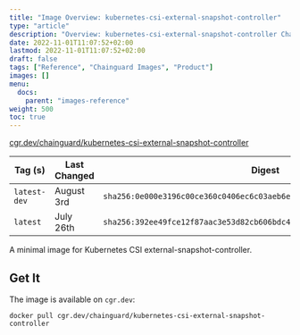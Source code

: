 ```yaml
---
title: "Image Overview: kubernetes-csi-external-snapshot-controller"
type: "article"
description: "Overview: kubernetes-csi-external-snapshot-controller Chainguard Image"
date: 2022-11-01T11:07:52+02:00
lastmod: 2022-11-01T11:07:52+02:00
draft: false
tags: ["Reference", "Chainguard Images", "Product"]
images: []
menu:
  docs:
    parent: "images-reference"
weight: 500
toc: true
---
```


[cgr.dev/chainguard/kubernetes-csi-external-snapshot-controller](https://github.com/chainguard-images/images/tree/main/images/kubernetes-csi-external-snapshot-controller)

| Tag (s)       | Last Changed | Digest                                                                    |
|---------------|--------------|---------------------------------------------------------------------------|
|  `latest-dev` | August 3rd   | `sha256:0e000e3196c00ce360c0406ec6c03aeb6e4c2b839bd62b55be113381b420c7ac` |
|  `latest`     | July 26th    | `sha256:392ee49fce12f87aac3e53d82cb606bdc4441078a53b241206aa5ff2aeceb5a0` |



A minimal image for Kubernetes CSI external-snapshot-controller.

## Get It

The image is available on `cgr.dev`:

```
docker pull cgr.dev/chainguard/kubernetes-csi-external-snapshot-controller
```

